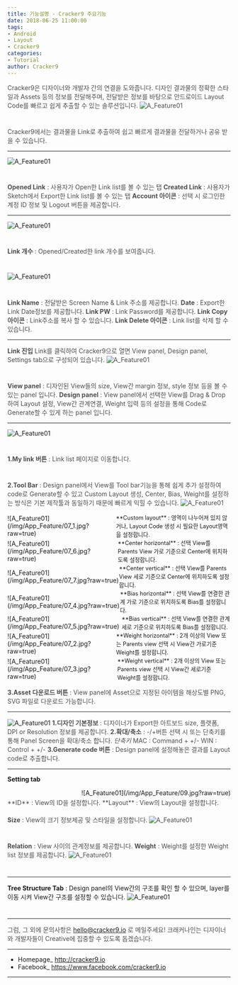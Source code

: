 ```yaml
---
title: 기능설명 - Cracker9 주요기능
date: 2018-06-25 11:00:00
tags: 
- Android
- Layout
- Cracker9
categories:
- Tutorial
author: Cracker9
---
```

<span style="color:#4d4d4d">Cracker9은 디자이너와 개발자 간의 연결을 도와줍니다.
디자인 결과물의 정확한 스타일과 Assets 등의 정보를 전달해주며, 전달받은 정보를 바탕으로 안드로이드 Layout Code를 빠르고 쉽게 추출할 수 있는 솔루션입니다.
![A_Feature01](/img/App_Feature/01.jpg?raw=true)
#  

<span style="color:#4d4d4d">Cracker9에서는 결과물을 Link로 추출하여 쉽고 빠르게 결과물을 전달하거나 공유 받을 수 있습니다.
***
![A_Feature01](/img/App_Feature/02.jpg?raw=true)
#  

<span style="color:#4d4d4d">**Opened Link** : 사용자가 Open한 Link list를 볼 수 있는 탭
<span style="color:#4d4d4d">**Created Link** : 사용자가 Sketch에서 Export한 Link list를 볼 수 있는 탭
<span style="color:#4d4d4d">**Account 아이콘** : 선택 시 로그인한 계정 ID 정보 및 Logout 버튼을 제공합니다.
***
![A_Feature01](/img/App_Feature/03.jpg?raw=true)
#  

<span style="color:#4d4d4d">**Link 개수** : Opened/Created한 link 개수를 보여줍니다.
#  

![A_Feature01](/img/App_Feature/04.jpg?raw=true)
#  

<span style="color:#4d4d4d">**Link Name** : 전달받은 Screen Name & Link 주소를 제공합니다.
<span style="color:#4d4d4d">**Date** : Export한 Link Date정보를 제공합니다.
<span style="color:#4d4d4d">**Link PW** : Link Password를 제공합니다.
<span style="color:#4d4d4d">**Link Copy 아이콘** : Link주소를 복사 할 수 있습니다.
<span style="color:#4d4d4d">**Link Delete 아이콘** : Link list를 삭제 할 수 있습니다.
***
<span style="color:#4d4d4d">**Link 진입**
Link를 클릭하여 Cracker9으로 열면 View panel, Design panel, Settings tab으로 구성되어 있습니다.
![A_Feature01](/img/App_Feature/05.jpg?raw=true)
#  

<span style="color:#4d4d4d">**View panel** : 디자인된 View들의 size, View간 margin 정보, style 정보 등을 볼 수 있는 panel 입니다.
<span style="color:#4d4d4d">**Design panel** : View panel에서 선택한 View를 Drag & Drop하여 Layout 설정, View간 관계연결, Weight 입력 등의 설정을 통해 Code로 Generate할 수 있게 하는 panel 입니다.
***
![A_Feature01](/img/App_Feature/06.jpg?raw=true)
#  

<span style="color:#4d4d4d">**1.My link 버튼** : Link list 페이지로 이동합니다.
#  

<span style="color:#4d4d4d">**2.Tool Bar** : Design panel에서 View를 Tool bar기능을 통해 쉽게 추가 설정하여 code로 Generate할 수 있고 Custom Layout 생성, Center, Bias, Weight를 설정하는 방식은 기본 제작툴과 동일하기 때문에 빠르게 익힐 수 있습니다.
![A_Feature01](/img/App_Feature/07.jpg?raw=true)
<div style="display: table">
  <div style="display: table-cell; vertical-align: middle;">
  ![A_Feature01](/img/App_Feature/07_1.jpg?raw=true)
  </div>
  <div style="display: table-cell; vertical-align: middle;"><span style="font-size:0.9em;">**Custom layout** : 영역이 나누어져 있지 않거나, Layout Code 생성 시 필요한 Layout영역을 설정합니다.</span></div>
</div>

<div style="display: table">
  <div style="display: table-cell; vertical-align: middle;">
  ![A_Feature01](/img/App_Feature/07_6.jpg?raw=true)
  </div>
  <div style="display: table-cell; vertical-align: middle;"><span style="font-size:0.9em;">**Center horizontal** : 선택 View를 Parents View 가로 기준으로 Center에 위치하도록 설정합니다.</span></div>
</div>

<div style="display: table">
 <div style="display: table-cell; vertical-align: middle;">
 ![A_Feature01](/img/App_Feature/07_7.jpg?raw=true)
 </div>
 <div style="display: table-cell; vertical-align: middle;"><span style="font-size:0.9em;">**Center vertical** : 선택 View를 Parents View 세로 기준으로 Center에 위치하도록 설정합니다.</span></div>
</div>

<div style="display: table">
 <div style="display: table-cell; vertical-align: middle;">
 ![A_Feature01](/img/App_Feature/07_4.jpg?raw=true)
 </div>
 <div style="display: table-cell; vertical-align: middle;"><span style="font-size:0.9em;">**Bias horizontal** : 선택 View를 연결한 관계 가로 기준으로 위치하도록 Bias를 설정합니다.</span></div>
</div>

<div style="display: table">
 <div style="display: table-cell; vertical-align: middle;">
 ![A_Feature01](/img/App_Feature/07_5.jpg?raw=true)
 </div>
 <div style="display: table-cell; vertical-align: middle;"><span style="font-size:0.9em;">**Bias vertical** : 선택 View를 연결한 관계 세로 기준으로 위치하도록 Bias를 설정합니다.</span></div>
</div>

<div style="display: table">
 <div style="display: table-cell; vertical-align: middle;">
 ![A_Feature01](/img/App_Feature/07_2.jpg?raw=true)
 </div>
 <div style="display: table-cell; vertical-align: middle;"><span style="font-size:0.9em;">**Weight horizontal** : 2개 이상의 View 또는 Parents view 선택 시 View간 가로기준 Weight를 설정합니다.</span></div>
</div>

<div style="display: table">
 <div style="display: table-cell; vertical-align: middle;">
 ![A_Feature01](/img/App_Feature/07_3.jpg?raw=true)
 </div>
 <div style="display: table-cell; vertical-align: middle;"><span style="font-size:0.9em;">**Weight vertical** : 2개 이상의 View 또는 Parents view 선택 시 View간 세로기준 Weight를 설정합니다.</span></div>
</div>

<span style="color:#4d4d4d">**3.Asset 다운로드 버튼** : View panel에 Asset으로 지정된 아이템을 해상도별 PNG, SVG 파일로 다운로드 가능합니다.
***
![A_Feature01](/img/App_Feature/08.jpg?raw=true)
<span style="color:#4d4d4d">**1.디자인 기본정보** : 디자이너가 Export한 아트보드 size, 플랫폼, DPI or Resolution 정보를 제공합니다.
<span style="color:#4d4d4d">**2.확대/축소** : -/+버튼 선택 시 또는 단축키를 통해 Panel Screen을 확대/축소 합니다.
_단축키_
MAC : Command + +/-
WIN : Control + +/-
<span style="color:#4d4d4d">**3.Generate code 버튼** : Design panel에 설정해놓은 결과를 Layout code로 추출합니다.
***
**Setting tab**
<div style="float: right">
![A_Feature01](/img/App_Feature/09.jpg?raw=true)
</div>

<div style="float: left; line-height: 2">
<span style="color:#4d4d4d">**ID** : View의 ID을 설정합니다.
<span style="color:#4d4d4d">**Layout** : View의 Layout을 설정합니다.
</div>
<div style="clear: both;"></div>

<span style="color:#4d4d4d">**Size** : View의 크기 정보제공 및 스타일을 설정합니다.
![A_Feature01](/img/App_Feature/10.jpg?raw=true)
#  

<span style="color:#4d4d4d">**Relation** : View 사이의 관계정보를 제공합니다.
<span style="color:#4d4d4d">**Weight** : Weight를 설정한 Weight list 정보를 제공합니다.
![A_Feature01](/img/App_Feature/11.jpg?raw=true)
#  

***
**Tree Structure Tab** : Design panel의 View간의 구조를 확인 할 수 있으며, layer를 이동 시켜 View간 구조를 설정할 수 있습니다.
![A_Feature01](/img/App_Feature/12.jpg?raw=true)
#  

***
<span style="color:#4d4d4d">그럼, 그 외에 문의사항은 [hello@cracker9.io](helloo@cracker9.io) 로 메일주세요!
크래커나인는 디자이너와 개발자들이 Creative에 집중할 수 있도록 돕겠습니다.


<style>
.article .article__contents img {
  margin: 0 !important;
}
</style>


_____

* Homepage_ <a href="http://www.cracker9.io?utm_medium=cpc&utm_source=blog_origin&utm_campaign=0.11.x&utm_content=App_Feature">http://cracker9.io</a>
* Facebook_ https://www.facebook.com/cracker9.io

_____